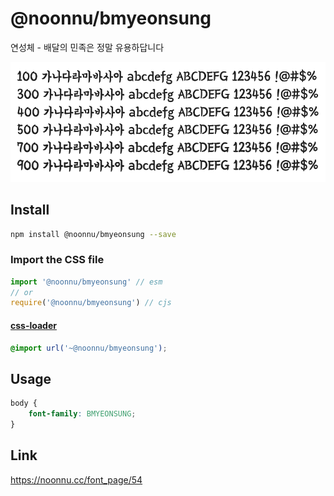 # @noonnu/bmyeonsung

연성체 - 배달의 민족은 정말 유용하답니다

![example](./example.png)

## Install

```bash
npm install @noonnu/bmyeonsung --save
```

### Import the CSS file

```js
import '@noonnu/bmyeonsung' // esm
// or
require('@noonnu/bmyeonsung') // cjs
```

#### [css-loader](https://github.com/webpack-contrib/css-loader)

```css
@import url('~@noonnu/bmyeonsung');
```

## Usage

```css
body {
    font-family: BMYEONSUNG;
}
```

## Link

https://noonnu.cc/font_page/54

